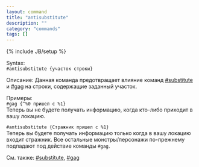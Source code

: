 ```yaml
---
layout: command
title: "antisubstitute"
description: ""
category: "commands"
tags: []
---
```

{% include JB/setup %}

Syntax:   
`#antisubstitute {участок строки}`

Описание: Данная команда предотвращает влияние команд [#substitute](#substitute) и [#gag](#gag) на строки, содержащие заданный участок.

Примеры:  
`#gag {^%0 пришел с %1}`  
Теперь вы не будете получать информацию, когда кто-либо приходит в вашу локацию.

`#antisubstitute {Стражник пришел с %1}`   
Теперь вы будете получать информацию только когда в вашу локацию входит стражник. Все остальные монстры/персонажи по-прежнему подпадают под действие команды `#gag`.

См. также: [#substitute](#substitute), [#gag](#gag)
